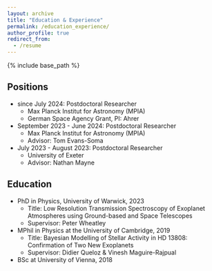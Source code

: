 ```yaml
---
layout: archive
title: "Education & Experience"
permalink: /education_experience/
author_profile: true
redirect_from:
  - /resume
---
```


{% include base_path %}

## Positions
* since July 2024: Postdoctoral Researcher
  * Max Planck Institut for Astronomy (MPIA)
  * German Space Agency Grant, PI: Ahrer
* September 2023 - June 2024: Postdoctoral Researcher
  * Max Planck Institut for Astronomy (MPIA)
  * Advisor: Tom Evans-Soma
* July 2023 - August 2023: Postdoctoral Researcher
  * University of Exeter
  * Advisor: Nathan Mayne

## Education
* PhD in Physics, University of Warwick, 2023
  * Title: Low Resolution Transmission Spectroscopy of Exoplanet Atmospheres using Ground-based and Space Telescopes
  * Supervisor: Peter Wheatley
* MPhil in Physics at the University of Cambridge, 2019
  * Title: Bayesian Modelling of Stellar Activity in HD 13808: Confirmation of Two New Exoplanets
  * Supervisor: Didier Queloz & Vinesh Maguire-Rajpual
* BSc at University of Vienna, 2018